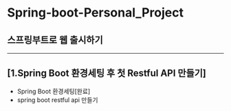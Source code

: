 # Spring-boot-Personal_Project
## 스프링부트로 웹 출시하기

---
[1.Spring Boot 환경세팅 후 첫 Restful API 만들기]
---
- Spring Boot 환경세팅[완료]
- spring boot restful api 만들기